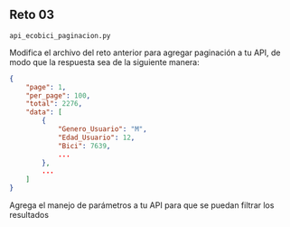 ## Reto 03

`api_ecobici_paginacion.py`

Modifica el archivo del reto anterior para agregar paginación a tu API, de modo que la respuesta sea de la siguiente manera:

```json
{
    "page": 1,
    "per_page": 100,
    "total": 2276,
    "data": [
        {
            "Genero_Usuario": "M",
            "Edad_Usuario": 12,
            "Bici": 7639,
            ...
        },
        ...
    ]
}
```

Agrega el manejo de parámetros a tu API para que se puedan filtrar los resultados
